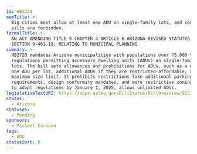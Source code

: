 ```yaml
---
id: HB2720
memTitle: >-
  Big cities must allow at least one ADU on single-family lots, and some poison
  pills are forbidden.
formalTitle: >-
  AN ACT AMENDING TITLE 9 CHAPTER 4 ARTICLE 6 ARIZONA REVISED STATUTES BY ADDING
  SECTION 9-461.18; RELATING TO MUNICIPAL PLANNING
summary: >-
  HB2720 mandates Arizona municipalities with populations over 75,000 to adopt
  regulations permitting accessory dwelling units (ADUs) on single-family zoned
  lots. The bill sets allowances and prohibitions for ADUs, such as a minimum of
  one ADU per lot, additional ADUs if they are restricted-affordable, and a
  maximum size limit. It prohibits restrictions like additional parking
  requirements, design conformity mandates, and more restrictive zoning. Failure
  to adopt regulations by January 1, 2025, allows unlimited ADUs.
legislativeTextURI: https://apps.azleg.gov/BillStatus/BillOverview/81315
states:
  - Arizona
statuses:
  - Pending
sponsors:
  - Michael Carbone
tags:
  - ADU
statusSort: 0
---
```

